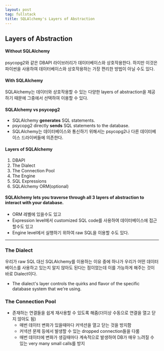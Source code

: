 ```yaml
---
layout: post
tag: fullstack
title: SQLAlchemy's Layers of Abstraction
---
```


## Layers of Abstraction

#### Without SQLAlchemy
psycopg2와 같은 DBAPI 라이브러리가 데이터베이스와 상호작용한다.
하지만 이것은 파이썬을 사용하여 데이터베이스와 상호작용하는 가장 편리한 방법이 아닐 수도 있다.

#### With SQLAlchemy
SQLAlchemy는 데이터와 상호작용할 수 있는 다양한 layers of abstraction을 제공하기 때문에 그중에서 선택하여 이용할 수 있다.

#### SQLAlchemy vs psycopg2
- SQLAlchemy **generates** SQL statements.
- psycopg2 directly **sends** SQL statements to the database.
- SQLAlchemy는 데이터베이스와 통신하기 위해서는 psycopg2나 다른 데이터베이스 드라이버들에 의존한다.

#### Layers of SQLAlchemy
1. DBAPI
2. The Dialect
3. The Connection Pool
4. The Engine
5. SQL Expressions
6. SQLAlchemy ORM(optional)

#### SQLAlchemy lets you traverse through all 3 layers of abstraction to interact with your database.
- ORM 레벨에 있을수도 있고
- Expression level에서 customized SQL code를 사용하여 데이터베이스에 접근할수도 있고
- Engine level에서 실행하기 위하여 raw SQL을 이용할 수도 있다.


---

### The Dialect

우리가 raw SQL 대신 SQLAlchemy를 이용하는 이유 중에 하나가 우리가 어떤 데이터베이스를 사용하고 있는지 알지 않아도 된다는 점이었는데 이를 가능하게 해주는 것이 바로 Dialect이다.
- The dialect's layer controls the quirks and flavor of the specific database system that we're using.

### The Connection Pool
- 존재하는 연결들을 쉽게 재사용할 수 있도록 해줌(더이상 수동으로 연결을 열고 닫지 않아도 됨)
  - 매번 데이터 변화가 있을때마다 커넥션을 열고 닫는 것을 방지함
  - 커넥션 문제 등에서 발생할 수 있는 dropped connection들을 다룸
  - 매번 데이터에 변화가 생길때마다 계속적으로 발생하여 DB가 매우 느려질 수 있는 very many small calls를 방지
